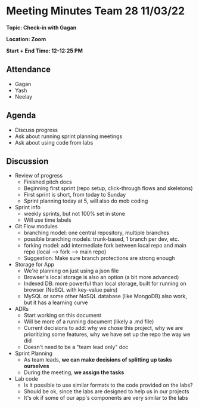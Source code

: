 # Meeting Minutes Team 28 11/03/22

**Topic: Check-in with Gagan**

**Location: Zoom**

**Start + End Time: 12-12:25 PM**

## Attendance
- Gagan
- Yash
- Neelay

## Agenda

- Discuss progress
- Ask about running sprint planning meetings
- Ask about using code from labs

## Discussion

- Review of progress
  - Finished pitch docs
  - Beginning first sprint (repo setup, click-through flows and skeletons)
  - First sprint is short, from today to Sunday
  - Sprint planning today at 5, will also do mob coding
- Sprint info
  - weekly sprints, but not 100% set in stone
  - Will use time labels
- Git Flow modules
  - branching model: one central repository, multiple branches
  - possible branching models: trunk-based, 1 branch per dev, etc.
  - forking model: add intermediate fork between local repo and main repo (local --> fork --> main repo)
  - Suggestion: Make sure branch protections are strong enough
- Storage for App
  - We're planning on just using a json file
  - Browser's local storage is also an option (a bit more advanced)
  - Indexed DB: more powerful than local storage, built for running on browser (NoSQL with key-value pairs)
  - MySQL or some other NoSQL database (like MongoDB) also work, but it has a learning curve
- ADRs
  - Start working on this document
  - Will be more of a running document (likely a .md file)
  - Current decisions to add: why we chose this project, why we are prioritizing some features, why we have set up the repo the way we did
  - Doesn't need to be a "team lead only" doc
- Sprint Planning
  - As team leads, **we can make decisions of splitting up tasks ourselves**
  - During the meeting, **we assign the tasks**
- Lab code
  - Is it possible to use similar formats to the code provided on the labs?
  - Should be ok, since the labs are designed to help us in our projects
  - It's ok if some of our app's components are very similar to the labs
